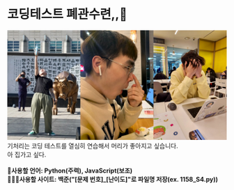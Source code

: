 # 코딩테스트 폐관수련,,🔨
![banner_IMG](./readme_img/banner.JPG)
기처리는 코딩 테스트를 열심히 연습해서 머리가 좋아지고 싶습니다.<br>
아 집가고 싶다.<br>
<br>
**🎤사용할 언어: Python(주력), JavaScript(보조)**<br>
**👨🏻‍💻사용할 사이트: 백준("[문제 번호]_[난이도]"로 파일명 저장(ex. 1158_S4.py))**<br>
